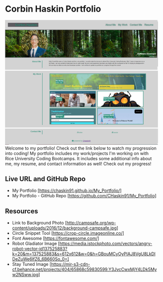 # Corbin Haskin Portfolio
![image](https://github.com/CHaskin91/My_Portfolio/blob/main/assets/Images/about_me_section.PNG)
![image](https://github.com/CHaskin91/My_Portfolio/blob/main/assets/Images/my_work_section.PNG)
![image](https://github.com/CHaskin91/My_Portfolio/blob/main/assets/Images/Contact_Footer_section.PNG)
Welcome to my portfolio!  Check out the link below to watch my progression into coding!  My portfolio includes my work/projects I'm working on with Rice University Coding Bootcamps.  It includes some additional info about me, my resume, and contact information as well!  Check out my progress!

## Live URL and GitHub Repo
* My Portfolio [https://chaskin91.github.io/My_Portfolio/]
* My Portfolio - GitHub Repo [https://github.com/CHaskin91/My_Portfolio]

## Resources
* Link to Background Photo [http://campsafe.org/wp-content/uploads/2016/12/background-campsafe.jpg]
* Circle Snippet Tool [https://crop-circle.imageonline.co/]
* Font Awesome [https://fontawesome.com/]
* Robot Gladiator Image [https://media.istockphoto.com/vectors/angry-robot-vector-id137525883?k=20&m=137525883&s=612x612&w=0&h=GBouMCyOyPlAJ8VgU8LkDlDeZuWe6lfZ6_6B660So_0=]
* Stay Tuned Image [https://mir-s3-cdn-cf.behance.net/projects/404/65868c59830599.Y3JvcCwxMjY4LDk5Myw2NSww.jpg]
